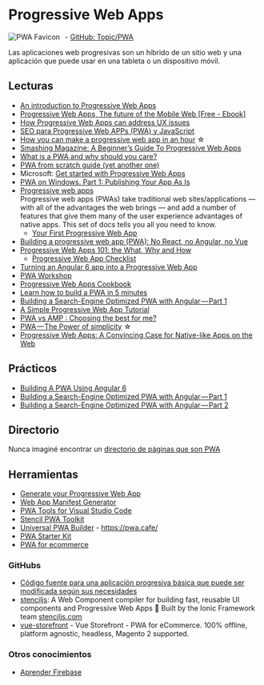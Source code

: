 # Progressive Web Apps

<img src="/dev.web/assets/img/pwa-favicon.png" alt="PWA Favicon" style="float:left;margin-right:10px;" /> - [GitHub: Topic/PWA](https://github.com/topics/pwa)

Las aplicaciones web progresivas son un híbrido de un sitio web y una aplicación que puede usar en una tableta o un dispositivo móvil.

## Lecturas

- [An introduction to Progressive Web Apps](https://medium.freecodecamp.org/an-introduction-to-progressive-web-apps-6aa75f32816f)
- [Progressive Web Apps, The future of the Mobile Web [Free - Ebook]](https://www.awwwards.com/PWA-ebook/)
- [How Progressive Web Apps can address UX issues](https://medium.com/dev-channel/mobile-web-through-the-users-eyes-d07689842ff8)
- [SEO para Progressive Web APPs (PWA) y JavaScript](https://www.analistaseo.es/posicionamiento-buscadores/seo-progressive-web-apps-pwa/)
- [How you can make a progressive web app in an hour](https://medium.freecodecamp.org/how-you-can-make-a-progressive-web-app-in-an-hour-7e36d560610e) ☆
- [Smashing Magazine: A Beginner’s Guide To Progressive Web Apps](https://www.smashingmagazine.com/2016/08/a-beginners-guide-to-progressive-web-apps/)
- [What is a PWA and why should you care?](https://blog.bitsrc.io/what-is-a-pwa-and-why-should-you-care-388afb6c0bad)
- [PWA from scratch guide (yet another one)](https://itnext.io/pwa-from-scratch-guide-yet-another-one-bdfa438b50aa)
- Microsoft: [Get started with Progressive Web Apps](https://docs.microsoft.com/en-us/microsoft-edge/progressive-web-apps/get-started)
- [PWA on Windows. Part 1: Publishing Your App As Is](https://blog.ailon.org/pwa-on-windows-part-1-publishing-your-app-as-is-d884133fc96d)
- [Progressive web apps](https://developer.mozilla.org/en-US/Apps/Progressive)  
    Progressive web apps (PWAs) take traditional web sites/applications — with all of the advantages the web brings — and add a number of features that give them many of the user experience advantages of native apps. This set of docs tells you all you need to know.
  - [Your First Progressive Web App](https://developers.google.com/web/fundamentals/codelabs/your-first-pwapp/?hl=en)
- [Building a progressive web app (PWA): No React, no Angular, no Vue](https://blog.logrocket.com/building-a-progressive-web-app-pwa-no-react-no-angular-no-vue-aefdded3b5e)
- [Progressive Web Apps 101: the What, Why and How](https://medium.freecodecamp.org/progressive-web-apps-101-the-what-why-and-how-4aa5e9065ac2)
  - [Progressive Web App Checklist](https://developers.google.com/web/progressive-web-apps/checklist)
- [Turning an Angular 6 app into a Progressive Web App](https://itnext.io/turning-an-angular-6-app-into-a-progressive-web-app-9e6fc6361ba6)
- [PWA Workshop](https://pwa-workshop.js.org/)
- [Progressive Web Apps Cookbook](https://pwa-cookbook.js.org/)
- [Learn how to build a PWA in 5 minutes](https://medium.com/dev-channel/learn-how-to-build-a-pwa-in-under-5-minutes-c860ad406ed)
- [Building a Search-Engine Optimized PWA with Angular — Part 1](https://blog.bitsrc.io/building-a-search-engine-optimized-pwa-with-angular-part-1-237ec0dc888e)
- [A Simple Progressive Web App Tutorial](https://medium.com/james-johnson/a-simple-progressive-web-app-tutorial-f9708e5f2605)
- [PWA vs AMP : Choosing the best for me?](https://codeburst.io/pwa-vs-amp-choosing-the-best-for-me-91c8c48ff152)
- [PWA — The Power of simplicity](https://medium.com/@krukmat/pwa-the-power-of-simplicity-aabbdba26e37) ☆
- [Progressive Web Apps: A Convincing Case for Native-like Apps on the Web](https://blog.bitsrc.io/progressive-web-apps-a-convincing-case-for-native-like-apps-on-the-web-8732bfa07945)

## Prácticos

- [Building A PWA Using Angular 6](https://www.smashingmagazine.com/2018/09/pwa-angular-6/)
- [Building a Search-Engine Optimized PWA with Angular — Part 1](https://blog.bitsrc.io/building-a-search-engine-optimized-pwa-with-angular-part-1-237ec0dc888e)
- [Building a Search-Engine Optimized PWA with Angular — Part 2](https://blog.bitsrc.io/building-an-search-engine-optimized-pwa-with-angular-part-2-4473aed90c14)

## Directorio

Nunca imaginé encontrar un [directorio de páginas que son PWA](https://pwa-directory.appspot.com/)

## Herramientas

- [Generate your Progressive Web App](https://www.pwabuilder.com)
- [Web App Manifest Generator](https://app-manifest.firebaseapp.com/)
- [PWA Tools for Visual Studio Code](https://marketplace.visualstudio.com/items?itemName=johnpapa.pwa-tools)
- [Stencil PWA Toolkit](https://stenciljs.com/pwa)
- [Universal PWA Builder](https://github.com/lukeed/pwa) - https://pwa.cafe/
- [PWA Starter Kit](https://polymer.github.io/pwa-starter-kit/)
- [PWA for ecommerce](https://www.vuestorefront.io/)

### GitHubs

- [Código fuente para una aplicación progresiva básica que puede ser modificada según sus necesidades](https://github.com/Montellanos/pwa-angular-firebase)
- [stenciljs](https://github.com/ionic-team/stencil): A Web Component compiler for building fast, reusable UI components and Progressive Web Apps 💎 Built by the Ionic Framework team [stenciljs.com](https://stenciljs.com/)
- [vue-storefront](https://github.com/DivanteLtd/vue-storefront) - Vue Storefront - PWA for eCommerce. 100% offline, platform agnostic, headless, Magento 2 supported.

### Otros conocimientos

- [Aprender Firebase](https://firebase.google.com/docs/)
